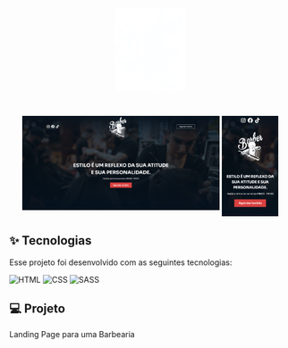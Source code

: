 <h1 align="center">
  <img alt="barber logo" title="barber logo" src=".github/LOGO.png" width="25%" height="15%" />
</h1>

<br>

<div style="display: flex; justify-content: center;">
  <img alt="Projeto Desktop" src=".github/WEB.PNG" style="margin: 2px; width: 70%; height: 80%;" />
  <img alt="Projeto Mobile" src=".github/MOBILE.PNG" style="margin: 2px; width: 20%; height: 80%;" />
</div>

## ✨ Tecnologias

Esse projeto foi desenvolvido com as seguintes tecnologias:

![HTML](https://img.shields.io/badge/-HTML-333333?style=flat&logo=HTML5)
![CSS](https://img.shields.io/badge/-CSS-333333?style=flat&logo=CSS3&logoColor=1572B6)
![SASS](https://img.shields.io/badge/-SASS-333333?style=flat&logo=SASS)

## 💻 Projeto

Landing Page para uma Barbearia
